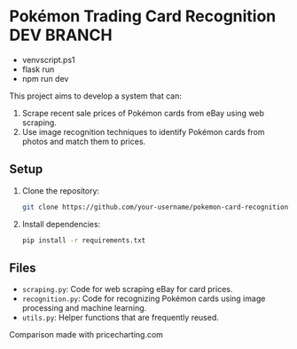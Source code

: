 # Pokémon Trading Card Recognition DEV BRANCH

- venvscript.ps1
- flask run
- npm run dev

This project aims to develop a system that can:
1. Scrape recent sale prices of Pokémon cards from eBay using web scraping.
2. Use image recognition techniques to identify Pokémon cards from photos and match them to prices.

## Setup
1. Clone the repository:
    ```bash
    git clone https://github.com/your-username/pokemon-card-recognition.git <optionalname>
    ```
2. Install dependencies:
    ```bash
    pip install -r requirements.txt
    ```

## Files
- `scraping.py`: Code for web scraping eBay for card prices.
- `recognition.py`: Code for recognizing Pokémon cards using image processing and machine learning.
- `utils.py`: Helper functions that are frequently reused.

Comparison made with pricecharting.com
